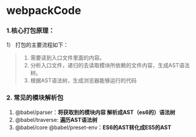 # webpackCode
### 1.核心打包原理：
1） 打包的主要流程如下：
> 1. 需要读到入口文件里面的内容。
> 2. 分析入口文件，递归的去读取模块所依赖的文件内容，生成AST语法树。
> 3. 根据AST语法树，生成浏览器能够运行的代码

### 2. 常见的模块解析包
1. @babel/parser：**将获取到的模块内容 解析成AST（es6的）语法树**
2. @babel/traverse: **遍历AST语法树**
3.  @babel/core @babel/preset-env：**ES6的AST转化成ES5的AST**
